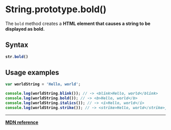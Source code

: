 # String.prototype.bold()

The `bold` method creates a <b> HTML element that causes a string to be displayed as bold.
  
## Syntax

```js
str.bold()
```

## Usage examples

```js
var worldString = 'Hello, world';

console.log(worldString.blink()); // -> <blink>Hello, world</blink>
console.log(worldString.bold()); // -> <b>Hello, world</b>
console.log(worldString.italics()); // -> <i>Hello, world</i>
console.log(worldString.strike()); // -> <strike>Hello, world</strike>]]
```

---

[MDN reference](https://developer.mozilla.org/en-US/docs/Web/JavaScript/Reference/Global_Objects/String/bold)
